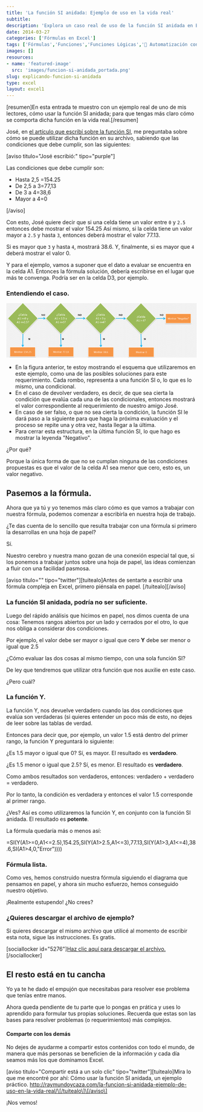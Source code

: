 ```yaml
---
title: 'La función SI anidada: Ejemplo de uso en la vida real'
subtitle: 
description: 'Explora un caso real de uso de la función SI anidada en Excel. Descubre cómo aplicarla en situaciones cotidianas para obtener resultados precisos.'
date: 2014-03-27
categories: ['Fórmulas en Excel']
tags: ['Fórmulas','Funciones','Funciones Lógicas','🤖 Automatización con Excel']
images: []
resources: 
- name: 'featured-image'
  src: 'images/funcion-si-anidada_portada.png'
slug: explicando-funcion-si-anidada
type: excel
layout: excel1
---
```


\[resumen\]En esta entrada te muestro con un ejemplo real de uno de mis lectores, cómo usar la función SI anidada; para que tengas más claro cómo se comporta dicha función en la vida real.\[/resumen\]

José, en [el artículo que escribí sobre la función SI](http://raymundoycaza.com/funcion-si-anidada/ "La función SI"), me preguntaba sobre cómo se puede utilizar dicha función en su archivo, sabiendo que las condiciones que debe cumplir, son las siguientes:

\[aviso titulo="José escribió:" tipo="purple"\]

Las condiciones que debe cumplir son:

- Hasta 2,5 =154.25
- De 2,5 a 3=77,13
- De 3 a 4=38,6
- Mayor a 4=0

\[/aviso\]

Con esto, José quiere decir que si una celda tiene un valor entre `0` y `2.5` entonces debe mostrar el valor 154.25 Así mismo, si la celda tiene un valor mayor a `2.5` y hasta `3`, entonces deberá mostrar el valor 77.13.

Si es mayor que `3` y hasta `4`, mostrará 38.6. Y, finalmente, si es mayor que `4` deberá mostrar el valor 0.

Y para el ejemplo, vamos a suponer que el dato a evaluar se encuentra en la celda A1. Entonces la fórmula solución, debería escribirse en el lugar que más te convenga. Podría ser en la celda D3, por ejemplo.

### Entendiendo el caso.

[![Función SI anidada](images/20140326-funcion-si-ejemplo-real000269-700x200.png)](http://raymundoycaza.com/wp-content/uploads//20140326-funcion-si-ejemplo-real000269.png)

- En la figura anterior, te estoy mostrando el esquema que utilizaremos en este ejemplo, como una de las posibles soluciones para este requerimiento. Cada rombo, representa a una función SI o, lo que es lo mismo, una condicional.
- En el caso de devolver verdadero, es decir, de que sea cierta la condición que evalúa cada una de las condicionales, entonces mostrará el valor correspondiente al requerimiento de nuestro amigo José.
- En caso de ser falso, o que no sea cierta la condición, la función SI le dará paso a la siguiente para que haga la próxima evaluación y el proceso se repite una y otra vez, hasta llegar a la última.
- Para cerrar esta estructura, en la última función SI, lo que hago es mostrar la leyenda "Negativo".

¿Por qué?

Porque la única forma de que no se cumplan ninguna de las condiciones propuestas es que el valor de la celda A1 sea menor que cero, esto es, un valor negativo.

## Pasemos a la fórmula.

Ahora que ya tú y yo tenemos más claro cómo es que vamos a trabajar con nuestra fórmula, podemos comenzar a escribirla en nuestra hoja de trabajo.

¿Te das cuenta de lo sencillo que resulta trabajar con una fórmula si primero la desarrollas en una hoja de papel?

Sí.

Nuestro cerebro y nuestra mano gozan de una conexión especial tal que, si los ponemos a trabajar juntos sobre una hoja de papel, las ideas comienzan a fluir con una facilidad pasmosa.

\[aviso titulo="" tipo="twitter"\]\[tuitealo\]Antes de sentarte a escribir una fórmula compleja en Excel, primero piénsala en papel. \[/tuitealo\]\[/aviso\]

### La función SI anidada, podría no ser suficiente.

Luego del rápido análisis que hicimos en papel, nos dimos cuenta de una cosa: Tenemos rangos abiertos por un lado y cerrados por el otro, lo que nos obliga a considerar dos condiciones.

Por ejemplo, el valor debe ser mayor o igual que cero **Y** debe ser menor o igual que 2.5

¿Cómo evaluar las dos cosas al mismo tiempo, con una sola función SI?

De ley que tendremos que utilizar otra función que nos auxilie en este caso.

¿Pero cuál?

### La función Y.

La función Y, nos devuelve verdadero cuando las dos condiciones que evalúa son verdaderas (si quieres entender un poco más de esto, no dejes de leer sobre las tablas de verdad.

Entonces para decir que, por ejemplo, un valor 1.5 está dentro del primer rango, la función Y preguntará lo siguiente:

¿Es 1.5 mayor o igual que 0? Sí, es mayor. El resultado es **verdadero**.

¿Es 1.5 menor o igual que 2.5? Sí, es menor. El resultado es **verdadero**.

Como ambos resultados son verdaderos, entonces: verdadero + verdadero = verdadero.

Por lo tanto, la condición es verdadera y entonces el valor 1.5 corresponde al primer rango.

¿Ves? Así es como utilizaremos la función Y, en conjunto con la función SI anidada. El resultado es **potente**.

La fórmula quedaría más o menos así:

\=SI(Y(A1\>=0,A1<=2.5),154.25,SI(Y(A1\>2.5,A1<=3),77.13,SI(Y(A1\>3,A1<=4),38.6,SI(A1\>4,0,"Error"))))

### Fórmula lista.

Como ves, hemos construido nuestra fórmula siguiendo el diagrama que pensamos en papel, y ahora sin mucho esfuerzo, hemos conseguido nuestro objetivo.

¡Realmente estupendo! ¿No crees?

### ¿Quieres descargar el archivo de ejemplo?

Si quieres descargar el mismo archivo que utilicé al momento de escribir esta nota, sigue las instrucciones. Es gratis.

\[sociallocker id="5276"\][Haz clic aquí para descargar el archivo.](http://raymundoycaza.com/wp-content/uploads//20140326-funcion-si-ejemplo-real_adjunto.xlsx "Descargar el archivo de ejemplo.")\[/sociallocker\]

## El resto está en tu cancha

Yo ya te he dado el empujón que necesitabas para resolver ese problema que tenías entre manos.

Ahora queda pendiente de tu parte que lo pongas en prática y uses lo aprendido para formular tus propias soluciones. Recuerda que estas son las bases para resolver problemas (o requerimientos) más complejos.

#### Comparte con los demás

No dejes de ayudarme a compartir estos contenidos con todo el mundo, de manera que más personas se beneficien de la información y cada día seamos más los que dominamos Excel.

\[aviso titulo="Compartir está a un solo clic" tipo="twitter"\]\[tuitealo\]Mira lo que me encontré por ahí: Cómo usar la función SI anidada, un ejemplo práctico. http://raymundoycaza.com/la-funcion-si-anidada-ejemplo-de-uso-en-la-vida-real/\[/tuitealo\]\[/aviso\]

¡Nos vemos!
